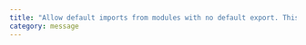```yaml
---
title: "Allow default imports from modules with no default export. This does not affect code emit, just typechecking."
category: message
---
```

